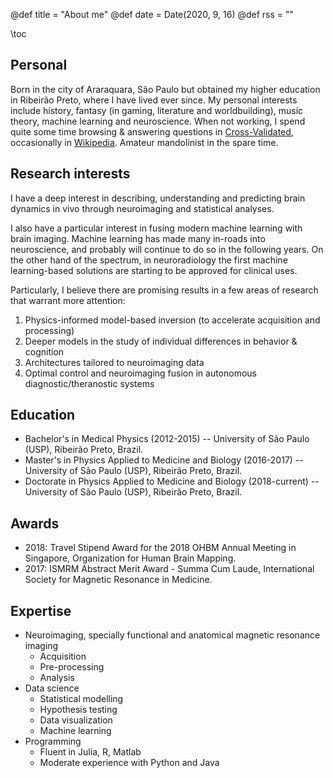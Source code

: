 @def title = "About me"
@def date = Date(2020, 9, 16)
@def rss = ""

\toc

## Personal

Born in the city of Araraquara, São Paulo but obtained my higher education in Ribeirão Preto, where I have lived ever since.
My personal interests include history, fantasy (in gaming, literature and worldbuilding), music theory, machine learning and neuroscience.
When not working, I spend quite some time browsing & answering questions in [Cross-Validated](https://stats.stackexchange.com/users/60613/firebug?tab=profile), occasionally in [Wikipedia](https://en.wikipedia.org/wiki/Special:Contributions/Bruno_H_Vieira).
Amateur mandolinist in the spare time.

## Research interests

I have a deep interest in describing, understanding and predicting brain dynamics in vivo through neuroimaging and statistical analyses.

I also have a particular interest in fusing modern machine learning with brain imaging.
Machine learning has made many in-roads into neuroscience, and probably will continue to do so in the following years.
On the other hand of the spectrum, in neuroradiology the first machine learning-based solutions are starting to be approved for clinical uses.

Particularly, I believe there are promising results in a few areas of research that warrant more attention: 
1. Physics-informed model-based inversion (to accelerate acquisition and processing)
2. Deeper models in the study of individual differences in behavior & cognition
3. Architectures tailored to neuroimaging data 
4. Optimal control and neuroimaging fusion in autonomous diagnostic/theranostic systems

## Education

- Bachelor's in Medical Physics (2012-2015) -- University of São Paulo (USP), Ribeirão Preto, Brazil.
- Master's in Physics Applied to Medicine and Biology (2016-2017) -- University of São Paulo (USP), Ribeirão Preto, Brazil.
- Doctorate in Physics Applied to Medicine and Biology (2018-current) -- University of São Paulo (USP), Ribeirão Preto, Brazil.

## Awards

- 2018: Travel Stipend Award for the 2018 OHBM Annual Meeting in Singapore, Organization for Human Brain Mapping.
- 2017: ISMRM Abstract Merit Award - Summa Cum Laude, International Society for Magnetic Resonance in Medicine.

## Expertise

- Neuroimaging, specially functional and anatomical magnetic resonance imaging
    - Acquisition
    - Pre-processing
    - Analysis
- Data science
    - Statistical modelling
    - Hypothesis testing
    - Data visualization
    - Machine learning
- Programming
    - Fluent in Julia, R, Matlab
    - Moderate experience with Python and Java